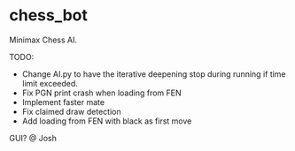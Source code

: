 # chess_bot
Minimax Chess AI.

TODO:
* Change AI.py to have the iterative deepening stop during running if time limit exceeded.
* Fix PGN print crash when loading from FEN
* Implement faster mate
* Fix claimed draw detection
* Add loading from FEN with black as first move

GUI? @ Josh